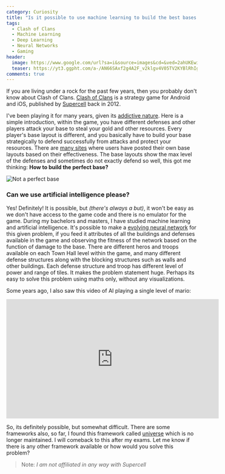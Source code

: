 ```yaml
---
category: Curiosity
title: "Is it possible to use machine learning to build the best bases in Clash of Clans?"
tags: 
  - Clash of Clans
  - Machine Learning
  - Deep Learning
  - Neural Networks
  - Gaming
header:
  image: https://www.google.com/url?sa=i&source=images&cd=&ved=2ahUKEwi43avrtaziAhUNyaQKHQJ8BFAQjRx6BAgBEAU&url=https%3A%2F%2Fmedium.com%2Ftradecraft-traction%2Fthe-secrets-behind-a-5m-per-day-mobile-game-clash-of-clans-24d45cd39019&psig=AOvVaw05DJoxSlXGBXNZq7M7PR3C&ust=1558521099658975
  teaser: https://yt3.ggpht.com/a-/AN66SAxf2g4A2F_v2klgv4V05TV2KYBlRhIg21qj6Q=s900-mo-c-c0xffffffff-rj-k-no
comments: true
---
```


If you are living under a rock for the past few years, then you probably don't know about Clash of Clans. [Clash of Clans](https://supercell.com/en/games/clashofclans/) is a strategy game for Android and iOS, published by [Supercell](https://supercell.com/en/) back in 2012.

I've been playing it for many years, given its [addictive nature](https://www.businessinsider.com/why-clash-of-clans-is-so-popular-2014-9?IR=T). Here is a simple introduction, within the game, you have different defenses and other players attack your base to steal your gold and other resources. Every player's base layout is different, and you basically have to build your base strategically to defend successfully from attacks and protect your resources. There are [many sites](https://www.clashofclans-tools.com/Layouts/Top) where users have posted their own base layouts based on their effectiveness. The base layouts show the max level of the defenses and sometimes do not exactly defend so well, this got me thinking: **How to build the perfect base?**

![Not a perfect base](https://thatsmytop10.com/wp-content/uploads/2014/05/Top-10-Funny-COC-Base-no-1.jpg)

### Can we use artificial intelligence please?

Yes! Definitely! It is possible, but *(there's always a but)*, it won't be easy as we don't have access to the game code and there is no emulator for the game. During my bachelors and masters, I have studied machine learning and artificial intelligence. It's possible to make a [evolving neural network](http://nn.cs.utexas.edu/downloads/papers/stanley.ec02.pdf) for this given problem, if you feed it attributes of all the buildings and defenses available in the game and observing the fitness of the network based on the function of damage to the base. There are different heros and troops available on each Town Hall level within the game, and many different defense structures along with the blocking structures such as walls and other buildings. Each defense structure and troop has different level of power and range of tiles. It makes the problem statement huge. Perhaps its easy to solve this problem using maths only, without any visualizations. 

Some years ago, I also saw this video of AI playing a single level of mario:

<iframe width="560" height="315" src="https://www.youtube.com/embed/qv6UVOQ0F44" frameborder="0" allow="accelerometer; autoplay; encrypted-media; gyroscope; picture-in-picture" allowfullscreen></iframe> 

So, its definitely possible, but somewhat difficult. There are some frameworks also, so far, I found this framework called [universe](https://github.com/openai/universe) which is no longer maintained. I will comeback to this after my exams. Let me know if there is any other framework available or how would you solve this problem?

> Note: *I am not affiliated in any way with Supercell*
